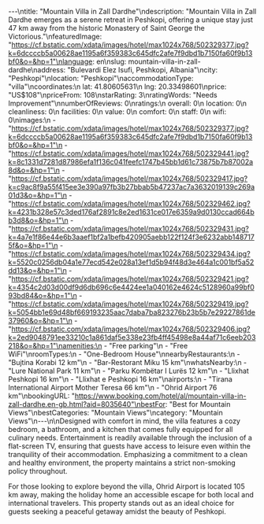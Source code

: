 ---\ntitle: "Mountain Villa in Zall Dardhe"\ndescription: "Mountain Villa in Zall Dardhe emerges as a serene retreat in Peshkopi, offering a unique stay just 47 km away from the historic Monastery of Saint George the Victorious."\nfeaturedImage: "https://cf.bstatic.com/xdata/images/hotel/max1024x768/502329377.jpg?k=6dccccb5a00628ae1195a6f359383c645dfc2afe7f9dbd1b7150fa60f9b13bf0&o=&hp=1"\nlanguage: en\nslug: mountain-villa-in-zall-dardhe\naddress: "Bulevardi Elez Isufi, Peshkopi, Albania"\ncity: "Peshkopi"\nlocation: "Peshkopi"\naccommodationType: "villa"\ncoordinates:\n  lat: 41.80605631\n  lng: 20.33498601\nprice: "US$108"\npriceFrom: 108\nstarRating: 3\nratingWords: "Needs Improvement"\nnumberOfReviews: 0\nratings:\n  overall: 0\n  location: 0\n  cleanliness: 0\n  facilities: 0\n  value: 0\n  comfort: 0\n  staff: 0\n  wifi: 0\nimages:\n  - "https://cf.bstatic.com/xdata/images/hotel/max1024x768/502329377.jpg?k=6dccccb5a00628ae1195a6f359383c645dfc2afe7f9dbd1b7150fa60f9b13bf0&o=&hp=1"\n  - "https://cf.bstatic.com/xdata/images/hotel/max1024x768/502329441.jpg?k=8c1331d7281d87986efa1f136c041feefc1747b45bb1d61c73875b7b87002a8d&o=&hp=1"\n  - "https://cf.bstatic.com/xdata/images/hotel/max1024x768/502329417.jpg?k=c9ac8f9a55f415ee3e390a97fb3b27bbab5b47237ac7a3632019139c269a01d3&o=&hp=1"\n  - "https://cf.bstatic.com/xdata/images/hotel/max1024x768/502329462.jpg?k=4231b328e57c3ded176af2891c8e2ed1631ce017e6359a9d0130ccad664bb3d8&o=&hp=1"\n  - "https://cf.bstatic.com/xdata/images/hotel/max1024x768/502329431.jpg?k=4a7e1f86e44e6b3aaef1bf2a1befb420905aebb122f124f3e6232abb1487175f&o=&hp=1"\n  - "https://cf.bstatic.com/xdata/images/hotel/max1024x768/502329434.jpg?k=5520c0256db04a1e77ecd542e028a13ef1d5b94f48d3e464a1c001bf5a52dd13&o=&hp=1"\n  - "https://cf.bstatic.com/xdata/images/hotel/max1024x768/502329421.jpg?k=4354c2d03d00df9d6db696c6e4424ee1a040162e4624c5128960a99bf093bd84&o=&hp=1"\n  - "https://cf.bstatic.com/xdata/images/hotel/max1024x768/502329419.jpg?k=5054bb1e69d48bf669193235aac7daba7ba823276b23b5b7e29227861de37960&o=&hp=1"\n  - "https://cf.bstatic.com/xdata/images/hotel/max1024x768/502329406.jpg?k=2ed9048791ee33210c1a861daf5e338e23fb4ff45498e8a44af71c6eeb203218&o=&hp=1"\namenities:\n  - "Free parking"\n  - "Free WiFi"\nroomTypes:\n  - "One-Bedroom House"\nnearbyRestaurants:\n  - "Bujtina Korabi 12 km"\n  - "Bar-Restorant Miku 15 km"\nwhatsNearby:\n  - "Lure National Park 11 km"\n  - "Parku Kombëtar I Lurës 12 km"\n  - "Llixhat Peshkopi 16 km"\n  - "Llixhat e Peshkopi 16 km"\nairports:\n  - "Tirana International Airport Mother Teresa 66 km"\n  - "Ohrid Airport 76 km"\nbookingURL: "https://www.booking.com/hotel/al/mountain-villa-in-zall-dardhe.en-gb.html?aid=8035640"\nbestFor: "Best for Mountain Views"\nbestCategories: "Mountain Views"\ncategory: "Mountain Views"\n---\n\nDesigned with comfort in mind, the villa features a cozy bedroom, a bathroom, and a kitchen that comes fully equipped for all culinary needs. Entertainment is readily available through the inclusion of a flat-screen TV, ensuring that guests have access to leisure even within the tranquility of their accommodation. Emphasizing a commitment to a clean and healthy environment, the property maintains a strict non-smoking policy throughout.

For those looking to explore beyond the villa, Ohrid Airport is located 105 km away, making the holiday home an accessible escape for both local and international travelers. This property stands out as an ideal choice for guests seeking a peaceful getaway amidst the beauty of Peshkopi.